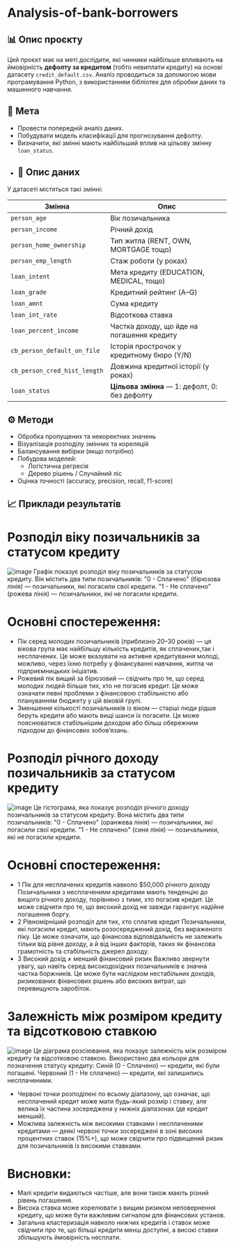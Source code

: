 # Analysis-of-bank-borrowers

## 📊 Опис проєкту

Цей проєкт має на меті дослідити, які чинники найбільше впливають на ймовірність **дефолту за кредитом** (тобто невиплати кредиту) на основі датасету `credit_default.csv`. Аналіз проводиться за допомогою мови програмування Python, з використанням бібліотек для обробки даних та машинного навчання.
## 🎯 Мета

- Провести попередній аналіз даних.
- Побудувати модель класифікації для прогнозування дефолту.
- Визначити, які змінні мають найбільший вплив на цільову змінну `loan_status`.
- ## 🧾 Опис даних

У датасеті містяться такі змінні:

| Змінна                    | Опис                                            |
|---------------------------|--------------------------------------------------|
| `person_age`              | Вік позичальника                                |
| `person_income`           | Річний дохід                                     |
| `person_home_ownership`   | Тип житла (RENT, OWN, MORTGAGE тощо)            |
| `person_emp_length`       | Стаж роботи (у роках)                            |
| `loan_intent`             | Мета кредиту (EDUCATION, MEDICAL, тощо)         |
| `loan_grade`              | Кредитний рейтинг (A–G)                          |
| `loan_amnt`               | Сума кредиту                                     |
| `loan_int_rate`           | Відсоткова ставка                                |
| `loan_percent_income`     | Частка доходу, що йде на погашення кредиту       |
| `cb_person_default_on_file` | Історія прострочок у кредитному бюро (Y/N)     |
| `cb_person_cred_hist_length` | Довжина кредитної історії (у роках)          |
| `loan_status`             | **Цільова змінна** — 1: дефолт, 0: без дефолту   |
## ⚙️ Методи

- Обробка пропущених та некоректних значень
- Візуалізація розподілу змінних та кореляцій
- Балансування вибірки (якщо потрібно)
- Побудова моделей:
  - Логістична регресія
  - Дерево рішень / Случайний ліс
- Оцінка точності (accuracy, precision, recall, f1-score)
## 📈 Приклади результатів
# Розподіл віку позичальників за статусом кредиту
![image](https://github.com/user-attachments/assets/dc87f899-4cd0-422a-80af-c23af3514c0e)
Графік показує розподіл віку позичальників за статусом кредиту. Він містить два типи позичальників:
\"0 - Сплачено\" (бірюзова лінія) — позичальники, які погасили свої кредити.
\"1 - Не сплачено\" (рожева лінія) — позичальники, які не погасили кредити.
# Основні спостереження:
- Пік серед молодих позичальників (приблизно 20–30 років) — ця вікова група має найбільшу кількість кредитів, як сплачених,так і несплачених. Це може вказувати на активне кредитування молоді, можливо, через їхню потребу у фінансуванні навчання, житла чи підприємницьких ініціатив.
- Рожевий пік вищий за бірюзовий — свідчить про те, що серед молодих людей більше тих, хто не погасив кредит. Це може означати певні проблеми з фінансовою стабільністю або плануванням бюджету у цій віковій групі.
- Зменшення кількості позичальників із віком — старші люди рідше беруть кредити або мають вищі шанси їх погасити. Це може пояснюватися стабільнішим доходом або більш обережним підходом до фінансових зобов’язань.
# Розподіл річного доходу позичальників за статусом кредиту
![image](https://github.com/user-attachments/assets/20598842-38e7-4ffe-8167-252a85b9ff37)
Це гістограма, яка показує розподіл річного доходу позичальників за статусом кредиту. Вона містить два типи позичальників:
\"0 - Сплачено\" (оранжева лінія) — позичальники, які погасили свої кредити.
\"1 - Не сплачено\" (синя лінія) — позичальники, які не погасили кредити.
# Основні спостереження:
- 1 Пік для несплачених кредитів навколо $50,000 річного доходу Позичальники з несплаченими кредитами мають тенденцію до вищого річного доходу, порівняно з тими, хто погасив кредит. Це може свідчити про те, що високий дохід не завжди гарантує надійне погашення боргу.
- 2 Рівномірніший розподіл для тих, хто сплатив кредит Позичальники, які погасили кредит, мають розосереджений дохід, без вираженого піку. Це може означати, що фінансова відповідальність не залежить тільки від рівня доходу, а й від інших факторів, таких як фінансова грамотність та стабільність джерел доходу.
- 3 Високий дохід ≠ менший фінансовий ризик Важливо звернути увагу, що навіть серед високодохідних позичальників є значна частка боржників. Це може бути наслідком нестабільних доходів, ризикованих фінансових рішень або високих витрат, що перевищують заробіток.
# Залежність між розміром кредиту та відсотковою ставкою
![image](https://github.com/user-attachments/assets/75ec74f3-fc1a-486a-b9c3-fc8442377ab8)
Це діаграма розсіювання, яка показує залежність між розміром кредиту та відсотковою ставкою. Використано два кольори для позначення статусу кредиту: Синій (0 - Сплачено) — кредити, які були погашені. Червоний (1 - Не сплачено) — кредити, які залишились несплаченими.
- Червоні точки розподілені по всьому діапазону, що означає, що несплачений кредит може мати будь-який розмір і ставку, але велика їх частина зосереджена у нижніх діапазонах (де кредит менший).
- Можлива залежність між високими ставками і несплаченими кредитами — деякі червоні точки зосереджені в зоні високих процентних ставок (15%+), що може свідчити про підвищений ризик для позичальників із високими ставками.
# Висновки:
- Малі кредити видаються частіше, але вони також мають різний рівень погашення.
- Висока ставка може корелювати з вищим ризиком неповернення кредиту, що може бути важливим сигналом для фінансових установ.
- Загальна кластеризація навколо нижчих кредитів і ставок може свідчити про те, що більші кредити менш доступні, а високі ставки збільшують ймовірність несплати.

